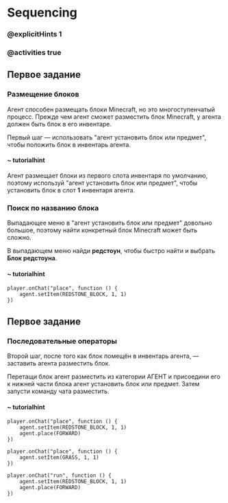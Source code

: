 # Sequencing

### @explicitHints 1

### @activities true
## Первое задание

### Размещение блоков

Агент способен размещать блоки Minecraft, но это многоступенчатый процесс. Прежде чем агент сможет разместить блок Minecraft, у агента должен быть блок в его инвентаре.

Первый шаг — использовать "агент установить блок или предмет", чтобы положить блок в инвентарь агента.

#### ~ tutorialhint

Агент размещает блоки из первого слота инвентаря по умолчанию, поэтому используй "агент установить блок или предмет", чтобы установить блок в слот **1** инвентаря агента.

### Поиск по названию блока

Выпадающее меню в "агент установить блок или предмет" довольно большое, поэтому найти конкретный блок Minecraft может быть сложно.

В выпадающем меню найди **редстоун**, чтобы быстро найти и выбрать **Блок редстоуна**.

#### ~ tutorialhint

```blocks
player.onChat("place", function () {
    agent.setItem(REDSTONE_BLOCK, 1, 1)
})
```

## Первое задание

### Последовательные операторы

Второй шаг, после того как блок помещён в инвентарь агента, — заставить агента разместить блок.

Перетащи блок агент разместить из категории АГЕНТ и присоедини его к нижней части блока агент установить блок или предмет. Затем запусти команду чата разместить.

#### ~ tutorialhint

```blocks
player.onChat("place", function () {
    agent.setItem(REDSTONE_BLOCK, 1, 1)
    agent.place(FORWARD)
})
```

```template
player.onChat("place", function () {
    agent.setItem(GRASS, 1, 1)
})
```

```ghost
player.onChat("run", function () {
    agent.setItem(REDSTONE_BLOCK, 1, 1)
    agent.place(FORWARD)
})
```
